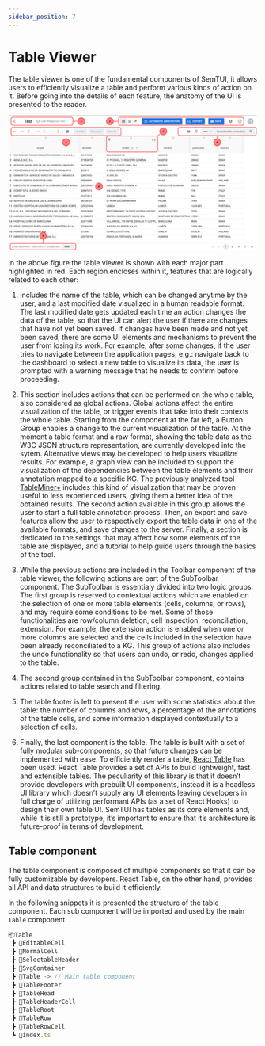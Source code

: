 ```yaml
---
sidebar_position: 7
---
```


# Table Viewer
The table viewer is one of the fundamental components of SemTUI, it allows
users to efficiently visualize a table and perform various kinds of action on
it. Before going into the details of each feature, the anatomy of the UI is
presented to the reader.

<div style={{textAlign: 'center'}}>
  <img style={{width: '600px'}} src="/img/tableviewer.png" />
</div>

In the above figure the table viewer is shown with each major part highlighted
in red. Each region encloses within it, features that are logically related to
each other:
1. includes the name of the table, which can be changed anytime by the
user, and a last modified date visualized in a human readable format.
The last modified date gets updated each time an action changes the
data of the table, so that the UI can alert the user if there are changes
that have not yet been saved. If changes have been made and not yet
been saved, there are some UI elements and mechanisms to prevent the
user from losing its work. For example, after some changes, if the user
tries to navigate between the application pages, e.g.: navigate back
to the dashboard to select a new table to visualize its data, the user
is prompted with a warning message that he needs to confirm before
proceeding.

2. This section includes actions that can be performed on the whole table, also considered as global actions. Global actions affect the entire
visualization of the table, or trigger events that take into their contexts
the whole table. Starting from the component at the far left, a Button
Group enables a change to the current visualization of the table. At
the moment a table format and a raw format, showing the table data
as the W3C JSON structure representation, are currently developed
into the sytem. Alternative views may be developed to help users visualize results. For example, a graph view can be included to support
the visualization of the dependencies between the table elements and
their annotation mapped to a specific KG. The previously analyzed
tool [TableMiner+](https://eprints.whiterose.ac.uk/126465/1/iosart2c.pdf) includes this kind of visualization that may be
proven useful to less experienced users, giving them a better idea of the
obtained results. The second action available in this group allows the
user to start a full table annotation process. Then, an export and save features allow the user to
respectively export the table data in one of the available formats, and
save changes to the server. Finally, a section is dedicated to the settings
that may affect how some elements of the table are displayed, and a
tutorial to help guide users through the basics of the tool.

3. While the previous actions are included in the Toolbar component of
the table viewer, the following actions are part of the SubToolbar component. The SubToolbar is essentialy divided into two logic groups.
The first group is reserved to contextual actions which are enabled on
the selection of one or more table elements (cells, columns, or rows),
and may require some conditions to be met. Some of those functionalities are row/column deletion, cell inspection, reconciliation, extension.
For example, the extension action is enabled when one or more columns
are selected and the cells included in the selection have been already
reconciliated to a KG. This group of actions also includes the undo
functionality so that users can undo, or redo, changes applied to the
table.

4. The second group contained in the SubToolbar component, contains
actions related to table search and filtering.

5. The table footer is left to present the user with some statistics about the
table: the number of columns and rows, a percentage of the annotations
of the table cells, and some information displayed contextually to a
selection of cells.

6. Finally, the last component is the table. The table is built with a
set of fully modular sub-components, so that future changes can be
implemented with ease. To efficiently render a table, [React Table](https://react-table.tanstack.com/)
has been used. React Table provides a set of APIs to build lightweight,
fast and extensible tables. The peculiarity of this library is that it
doesn’t provide developers with prebuilt UI components, instead it is
a headless UI library which doesn’t supply any UI elements leaving
developers in full charge of utilizing performant APIs (as a set of React
Hooks) to design their own table UI. SemTUI has tables as its core
elements and, while it is still a prototype, it’s important to ensure that
it’s architecture is future-proof in terms of development.

## Table component
The table component is composed of multiple components so that it can be fully customizable by developers. React Table, on the other hand, provides all API and data structures to build it efficiently.

In the following snippets it is presented the structure of the table component. Each sub component will be imported and used by the main `Table` component:

```jsx title="Table components"
📦Table
 ┣ 📂EditableCell
 ┣ 📂NormalCell
 ┣ 📂SelectableHeader
 ┣ 📂SvgContainer
 ┣ 📂Table -> // Main table component
 ┣ 📂TableFooter
 ┣ 📂TableHead
 ┣ 📂TableHeaderCell
 ┣ 📂TableRoot
 ┣ 📂TableRow
 ┣ 📂TableRowCell
 ┗ 📜index.ts
```
